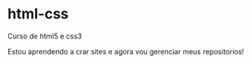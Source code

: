 # html-css
 Curso de html5 e css3

 Estou aprendendo a crar sites e agora vou gerenciar meus repositorios!